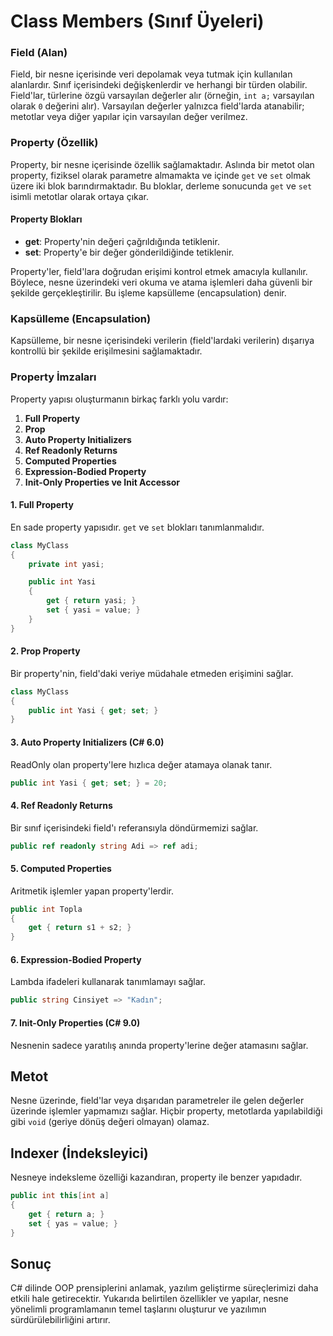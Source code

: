 # Class Members (Sınıf Üyeleri)

### Field (Alan)

Field, bir nesne içerisinde veri depolamak veya tutmak için kullanılan alanlardır. Sınıf içerisindeki değişkenlerdir ve herhangi bir türden olabilir. Field'lar, türlerine özgü varsayılan değerler alır (örneğin, `int a;` varsayılan olarak `0` değerini alır). Varsayılan değerler yalnızca field'larda atanabilir; metotlar veya diğer yapılar için varsayılan değer verilmez.

### Property (Özellik)

Property, bir nesne içerisinde özellik sağlamaktadır. Aslında bir metot olan property, fiziksel olarak parametre almamakta ve içinde `get` ve `set` olmak üzere iki blok barındırmaktadır. Bu bloklar, derleme sonucunda `get` ve `set` isimli metotlar olarak ortaya çıkar.

#### Property Blokları
- **get**: Property'nin değeri çağrıldığında tetiklenir.
- **set**: Property'e bir değer gönderildiğinde tetiklenir.

Property'ler, field'lara doğrudan erişimi kontrol etmek amacıyla kullanılır. Böylece, nesne üzerindeki veri okuma ve atama işlemleri daha güvenli bir şekilde gerçekleştirilir. Bu işleme kapsülleme (encapsulation) denir.

### Kapsülleme (Encapsulation)

Kapsülleme, bir nesne içerisindeki verilerin (field'lardaki verilerin) dışarıya kontrollü bir şekilde erişilmesini sağlamaktadır.

### Property İmzaları

Property yapısı oluşturmanın birkaç farklı yolu vardır:
1. **Full Property**
2. **Prop**
3. **Auto Property Initializers**
4. **Ref Readonly Returns**
5. **Computed Properties**
6. **Expression-Bodied Property**
7. **Init-Only Properties ve Init Accessor**

#### 1. Full Property

En sade property yapısıdır. `get` ve `set` blokları tanımlanmalıdır.

```csharp
class MyClass 
{
    private int yasi;

    public int Yasi 
    {
        get { return yasi; }
        set { yasi = value; }
    }
}
```

#### 2. Prop Property

Bir property'nin, field'daki veriye müdahale etmeden erişimini sağlar.

```csharp
class MyClass 
{
    public int Yasi { get; set; }
}
```

#### 3. Auto Property Initializers (C# 6.0)

ReadOnly olan property'lere hızlıca değer atamaya olanak tanır.

```csharp
public int Yasi { get; set; } = 20;
```

#### 4. Ref Readonly Returns

Bir sınıf içerisindeki field'ı referansıyla döndürmemizi sağlar.

```csharp
public ref readonly string Adi => ref adi;
```

#### 5. Computed Properties

Aritmetik işlemler yapan property'lerdir.

```csharp
public int Topla 
{
    get { return s1 + s2; }
}
```

#### 6. Expression-Bodied Property

Lambda ifadeleri kullanarak tanımlamayı sağlar.

```csharp
public string Cinsiyet => "Kadın";
```

#### 7. Init-Only Properties (C# 9.0)

Nesnenin sadece yaratılış anında property'lerine değer atamasını sağlar.

## Metot

Nesne üzerinde, field'lar veya dışarıdan parametreler ile gelen değerler üzerinde işlemler yapmamızı sağlar. Hiçbir property, metotlarda yapılabildiği gibi `void` (geriye dönüş değeri olmayan) olamaz.

## Indexer (İndeksleyici)

Nesneye indeksleme özelliği kazandıran, property ile benzer yapıdadır.

```csharp
public int this[int a] 
{
    get { return a; }
    set { yas = value; }
}
```

## Sonuç

C# dilinde OOP prensiplerini anlamak, yazılım geliştirme süreçlerimizi daha etkili hale getirecektir. Yukarıda belirtilen özellikler ve yapılar, nesne yönelimli programlamanın temel taşlarını oluşturur ve yazılımın sürdürülebilirliğini artırır.

